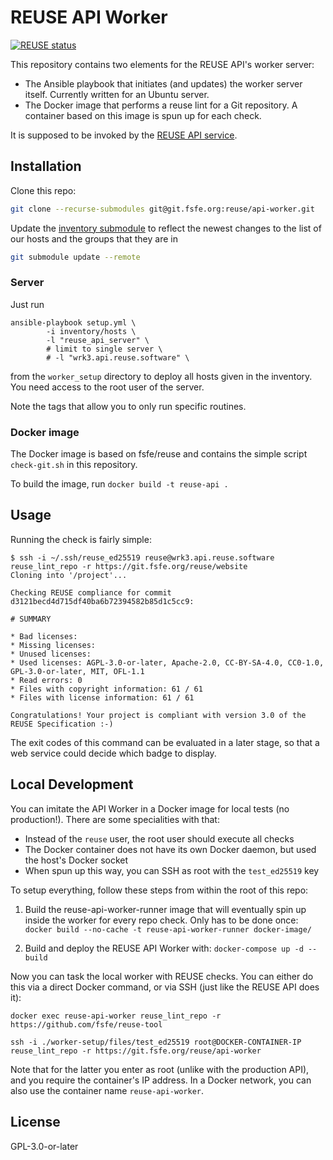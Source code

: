 <!--
  SPDX-License-Identifier: GPL-3.0-or-later
  SPDX-FileCopyrightText: 2019 Free Software Foundation Europe e.V.
-->

# REUSE API Worker

[![REUSE status](https://api.reuse.software/badge/git.fsfe.org/reuse/api-worker)](https://api.reuse.software/info/git.fsfe.org/reuse/api-worker)

This repository contains two elements for the REUSE API's worker server:

* The Ansible playbook that initiates (and updates) the worker server
itself. Currently written for an Ubuntu server.
* The Docker image that performs a reuse lint for a Git repository. A
container based on this image is spun up for each check.

It is supposed to be invoked by the [REUSE API
service](https://git.fsfe.org/reuse/api).

## Installation

Clone this repo:
``` bash
git clone --recurse-submodules git@git.fsfe.org:reuse/api-worker.git
```

Update the [inventory
submodule](https://git.fsfe.org/fsfe-system-hackers/inventory) to reflect the
newest changes to the list of our hosts and the groups that they are in
``` bash
git submodule update --remote
```

### Server

Just run

``` shell
ansible-playbook setup.yml \
        -i inventory/hosts \
        -l "reuse_api_server" \
        # limit to single server \
        # -l "wrk3.api.reuse.software" \
```

from the `worker_setup` directory to deploy all hosts given in the inventory.
You need access to the root user of the server.

Note the tags that allow you to only run specific routines.

### Docker image

The Docker image is based on fsfe/reuse and contains the simple script
`check-git.sh` in this repository.

To build the image, run `docker build -t reuse-api .`

## Usage

Running the check is fairly simple:

```text
$ ssh -i ~/.ssh/reuse_ed25519 reuse@wrk3.api.reuse.software reuse_lint_repo -r https://git.fsfe.org/reuse/website
Cloning into '/project'...

Checking REUSE compliance for commit d3121becd4d715df40ba6b72394582b85d1c5cc9:

# SUMMARY

* Bad licenses:
* Missing licenses:
* Unused licenses:
* Used licenses: AGPL-3.0-or-later, Apache-2.0, CC-BY-SA-4.0, CC0-1.0, GPL-3.0-or-later, MIT, OFL-1.1
* Read errors: 0
* Files with copyright information: 61 / 61
* Files with license information: 61 / 61

Congratulations! Your project is compliant with version 3.0 of the REUSE Specification :-)
```

The exit codes of this command can be evaluated in a later stage, so that a web service could decide which badge to display.


## Local Development

You can imitate the API Worker in a Docker image for local tests (no
production!). There are some specialities with that:

* Instead of the `reuse` user, the root user should execute all checks
* The Docker container does not have its own Docker daemon, but used
  the host's Docker socket
* When spun up this way, you can SSH as root with the `test_ed25519`
  key

To setup everything, follow these steps from within the root of this
repo:

1. Build the reuse-api-worker-runner image that will eventually spin up
   inside the worker for every repo check. Only has to be done once:
   `docker build --no-cache -t reuse-api-worker-runner docker-image/`

2. Build and deploy the REUSE API Worker with:
   `docker-compose up -d --build`

Now you can task the local worker with REUSE checks. You can either do
this via a direct Docker command, or via SSH (just like the REUSE API
does it):

`docker exec reuse-api-worker reuse_lint_repo -r https://github.com/fsfe/reuse-tool`

`ssh -i ./worker-setup/files/test_ed25519 root@DOCKER-CONTAINER-IP reuse_lint_repo -r https://git.fsfe.org/reuse/api-worker`

Note that for the latter you enter as root (unlike with the production
API), and you require the container's IP address. In a Docker network,
you can also use the container name `reuse-api-worker`.

## License

GPL-3.0-or-later
